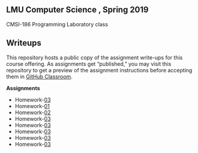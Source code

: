 ## LMU Computer Science , Spring 2019 ##

CMSI-186 Programming Laboratory class

## Writeups ##

This repository hosts a public copy of the assignment write-ups for this course offering. As assignments get “published,” you may visit this repository to get a preview of the assignment instructions before accepting them in [GitHub Classroom](https://classroom.github.com).

**Assignments**
- Homework-[03](https://github.com/cristianornelas2/CMSI-186_Projects/tree/master/homework00)
- Homework-[01](https://github.com/cristianornelas2/CMSI-186_Projects/tree/master/homework01)
- Homework-[02](https://github.com/cristianornelas2/CMSI-186_Projects/tree/master/Homework02)
- Homework-[03](https://github.com/cristianornelas2/CMSI-186_Projects/tree/master/Homework03)
- Homework-[03](https://github.com/cristianornelas2/CMSI-186_Projects/tree/master/Homework04)
- Homework-[03](https://github.com/cristianornelas2/CMSI-186_Projects/tree/master/Homework05)
- Homework-[03](https://github.com/cristianornelas2/CMSI-186_Projects/tree/master/Homework06)
- Homework-[03](https://github.com/cristianornelas2/CMSI-186_Projects/tree/master/Homework07)
